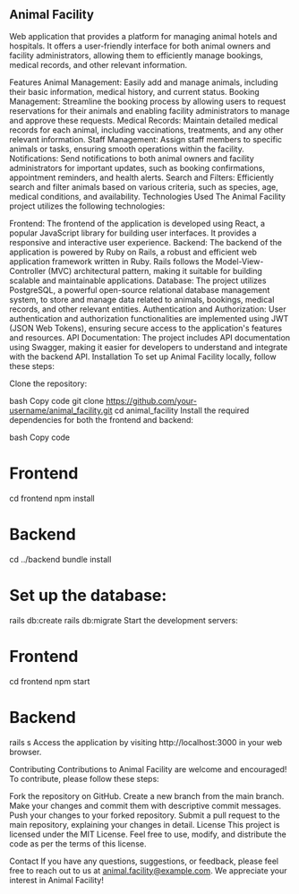 ## Animal Facility

Web application that provides a platform for managing animal hotels and hospitals. It offers a user-friendly interface for both animal owners and facility administrators, allowing them to efficiently manage bookings, medical records, and other relevant information.

Features
Animal Management: Easily add and manage animals, including their basic information, medical history, and current status.
Booking Management: Streamline the booking process by allowing users to request reservations for their animals and enabling facility administrators to manage and approve these requests.
Medical Records: Maintain detailed medical records for each animal, including vaccinations, treatments, and any other relevant information.
Staff Management: Assign staff members to specific animals or tasks, ensuring smooth operations within the facility.
Notifications: Send notifications to both animal owners and facility administrators for important updates, such as booking confirmations, appointment reminders, and health alerts.
Search and Filters: Efficiently search and filter animals based on various criteria, such as species, age, medical conditions, and availability.
Technologies Used
The Animal Facility project utilizes the following technologies:

Frontend: The frontend of the application is developed using React, a popular JavaScript library for building user interfaces. It provides a responsive and interactive user experience.
Backend: The backend of the application is powered by Ruby on Rails, a robust and efficient web application framework written in Ruby. Rails follows the Model-View-Controller (MVC) architectural pattern, making it suitable for building scalable and maintainable applications.
Database: The project utilizes PostgreSQL, a powerful open-source relational database management system, to store and manage data related to animals, bookings, medical records, and other relevant entities.
Authentication and Authorization: User authentication and authorization functionalities are implemented using JWT (JSON Web Tokens), ensuring secure access to the application's features and resources.
API Documentation: The project includes API documentation using Swagger, making it easier for developers to understand and integrate with the backend API.
Installation
To set up Animal Facility locally, follow these steps:

Clone the repository:

bash
Copy code
git clone https://github.com/your-username/animal_facility.git
cd animal_facility
Install the required dependencies for both the frontend and backend:

bash
Copy code
# Frontend
cd frontend
npm install

# Backend
cd ../backend
bundle install

# Set up the database:
rails db:create
rails db:migrate
Start the development servers:

# Frontend
cd frontend
npm start

# Backend
rails s
Access the application by visiting http://localhost:3000 in your web browser.

Contributing
Contributions to Animal Facility are welcome and encouraged! To contribute, please follow these steps:

Fork the repository on GitHub.
Create a new branch from the main branch.
Make your changes and commit them with descriptive commit messages.
Push your changes to your forked repository.
Submit a pull request to the main repository, explaining your changes in detail.
License
This project is licensed under the MIT License. Feel free to use, modify, and distribute the code as per the terms of this license.

Contact
If you have any questions, suggestions, or feedback, please feel free to reach out to us at animal.facility@example.com. We appreciate your interest in Animal Facility!
